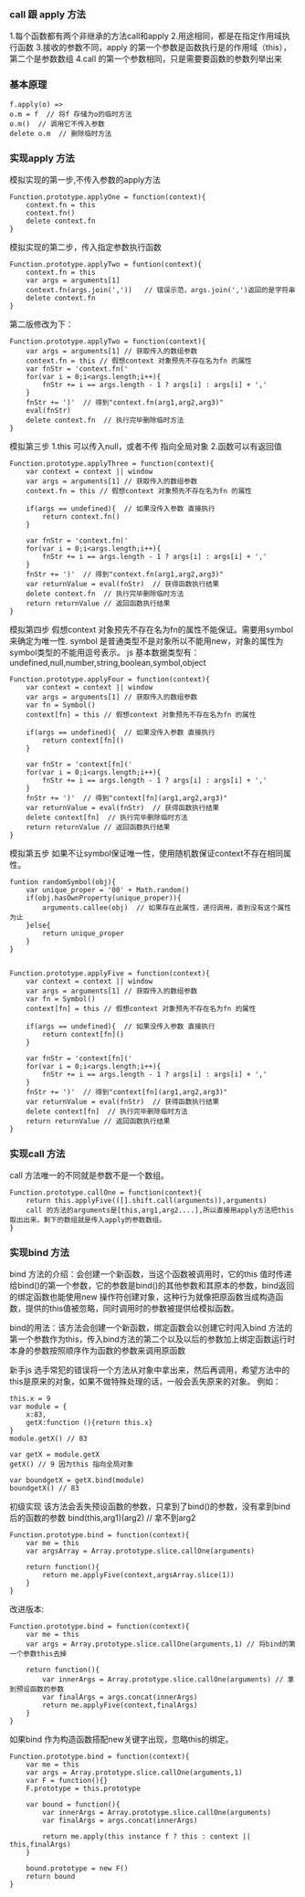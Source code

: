 ### call 跟 apply 方法
1.每个函数都有两个非继承的方法call和apply
2.用途相同，都是在指定作用域执行函数
3.接收的参数不同，apply 的第一个参数是函数执行是的作用域（this），第二个是参数数组
4.call 的第一个参数相同，只是需要要函数的参数列举出来


### 基本原理
```
f.apply(o) =>  
o.m = f  // 将f 存储为o的临时方法
o.m()  // 调用它不传入参数
delete o.m  // 删除临时方法
```

### 实现apply 方法
模拟实现的第一步,不传入参数的apply方法
```
Function.prototype.applyOne = function(context){
    context.fn = this
    context.fn()
    delete context.fn
}
```

模拟实现的第二步，传入指定参数执行函数
```
Function.prototype.applyTwo = funtion(context){
    context.fn = this
    var args = arguments[1]
    context.fn(args.join(','))   // 错误示范，args.join(',')返回的是字符串
    delete context.fn
}
```
第二版修改为下：
```
Function.prototype.applyTwo = function(context){
    var args = arguments[1] // 获取传入的数组参数
    context.fn = this // 假想context 对象预先不存在名为fn 的属性
    var fnStr = 'context.fn('
    for(var i = 0;i<args.length;i++){
        fnStr += i == args.length - 1 ? args[i] : args[i] + ','
    }
    fnStr += ')'  // 得到"context.fn(arg1,arg2,arg3)"
    eval(fnStr) 
    delete context.fn  // 执行完毕删除临时方法
}
```

模拟第三步
1.this 可以传入null，或者不传 指向全局对象
2.函数可以有返回值

```
Function.prototype.applyThree = function(context){
    var context = context || window
    var args = arguments[1] // 获取传入的数组参数
    context.fn = this // 假想context 对象预先不存在名为fn 的属性

    if(args == undefined){  // 如果没传入参数 直接执行
        return context.fn()  
    }

    var fnStr = 'context.fn('
    for(var i = 0;i<args.length;i++){
        fnStr += i == args.length - 1 ? args[i] : args[i] + ','
    }
    fnStr += ')'  // 得到"context.fn(arg1,arg2,arg3)"
    var returnValue = eval(fnStr)  // 获得函数执行结果
    delete context.fn  // 执行完毕删除临时方法
    return returnValue // 返回函数执行结果
}
```
模拟第四步
假想context 对象预先不存在名为fn的属性不能保证。需要用symbol 来确定为唯一性.
symbol 是普通类型不是对象所以不能用new，对象的属性为symbol类型的不能用逗号表示。
js 基本数据类型有：undefined,null,number,string,boolean,symbol,object
```
Function.prototype.applyFour = function(context){
    var context = context || window
    var args = arguments[1] // 获取传入的数组参数
    var fn = Symbol()
    context[fn] = this // 假想context 对象预先不存在名为fn 的属性

    if(args == undefined){  // 如果没传入参数 直接执行
        return context[fn]()  
    }

    var fnStr = 'context[fn]('
    for(var i = 0;i<args.length;i++){
        fnStr += i == args.length - 1 ? args[i] : args[i] + ','
    }
    fnStr += ')'  // 得到"context[fn](arg1,arg2,arg3)"
    var returnValue = eval(fnStr)  // 获得函数执行结果
    delete context[fn]  // 执行完毕删除临时方法
    return returnValue // 返回函数执行结果
}
```
模拟第五步
如果不让symbol保证唯一性，使用随机数保证context不存在相同属性。
```
funtion randomSymbol(obj){
    var unique_proper = '00' + Math.random()
    if(obj.hasOwnProperty(unique_proper)){
        arguments.callee(obj)  // 如果存在此属性，递归调用，直到没有这个属性为止
    }else{
        return unique_proper
    }
}


Function.prototype.applyFive = function(context){
    var context = context || window
    var args = arguments[1] // 获取传入的数组参数
    var fn = Symbol()
    context[fn] = this // 假想context 对象预先不存在名为fn 的属性

    if(args == undefined){  // 如果没传入参数 直接执行
        return context[fn]()  
    }

    var fnStr = 'context[fn]('
    for(var i = 0;i<args.length;i++){
        fnStr += i == args.length - 1 ? args[i] : args[i] + ','
    }
    fnStr += ')'  // 得到"context[fn](arg1,arg2,arg3)"
    var returnValue = eval(fnStr)  // 获得函数执行结果
    delete context[fn]  // 执行完毕删除临时方法
    return returnValue // 返回函数执行结果
}
```


### 实现call 方法
call 方法唯一的不同就是参数不是一个数组。
```
Function.prototype.callOne = function(context){
    return this.applyFive(([].shift.call(arguments)),arguments) 
    call 的方法的arguments是[this,arg1,arg2....],所以直接用apply方法把this取出出来，剩下的数组就是传入apply的参数数组。
}
```


### 实现bind 方法
bind 方法的介绍：会创建一个新函数，当这个函数被调用时，它的this 值时传递给bind()的第一个参数，它的参数是bind()的其他参数和其原本的参数，bind返回的绑定函数也能使用new 操作符创建对象，这种行为就像把原函数当成构造函数，提供的this值被忽略，同时调用时的参数被提供给模拟函数。

bind的用法：该方法会创建一个新函数，绑定函数会以创建它时闯入bind 方法的第一个参数作为this，传入bind方法的第二个以及以后的参数加上绑定函数运行时本身的参数按照顺序作为函数的参数来调用原函数


新手js 选手常犯的错误将一个方法从对象中拿出来，然后再调用，希望方法中的this是原来的对象，如果不做特殊处理的话，一般会丢失原来的对象。
例如：
```
this.x = 9
var module = {
    x:83,
    getX:function (){return this.x}
}
module.getX() // 83

var getX = module.getX
getX() // 9 因为this 指向全局对象

var boundgetX = getX.bind(module)
boundgetX() // 83
```

初级实现
该方法会丢失预设函数的参数，只拿到了bind()的参数，没有拿到bind后的函数的参数
bind(this,arg1)(arg2) // 拿不到arg2
```
Function.prototype.bind = function(context){
    var me = this
    var argsArray = Array.prototype.slice.callOne(arguments)

    return function(){
        return me.applyFive(context,argsArray.slice(1))
    }
}
```
改进版本:

```
Function.prototype.bind = function(context){
    var me = this
    var args = Array.prototype.slice.callOne(arguments,1) // 将bind的第一个参数this去掉

    return function(){
        var innerArgs = Array.prototype.slice.callOne(arguments) // 拿到预设函数的参数
        var finalArgs = args.concat(innerArgs)
        return me.applyFive(context,finalArgs)
    }
}
```

如果bind 作为构造函数搭配new关键字出现，忽略this的绑定。
```
Function.prototype.bind = function(context){
    var me = this
    var args = Array.prototype.slice.callOne(arguments,1)
    var F = function(){}
    F.prototype = this.prototype

    var bound = function(){
        var innerArgs = Array.prototype.slice.callOne(arguments)
        var finalArgs = args.concat(innerArgs)

        return me.apply(this instance f ? this : context || this,finalArgs)
    }

    bound.prototype = new F()
    return bound
}
```

